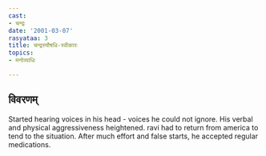 ```yaml
---
cast:
- चन्द्रः
date: '2001-03-07'
rasyataa: 3
title: चन्द्रस्यौषधि-स्वीकारः
topics:
- मनोव्याधिः

---
```


## विवरणम्
Started hearing voices in his head - voices he could not ignore. His verbal and physical aggressiveness heightened. ravi had to return from america to tend to the situation. After much effort and false starts, he accepted regular medications.

